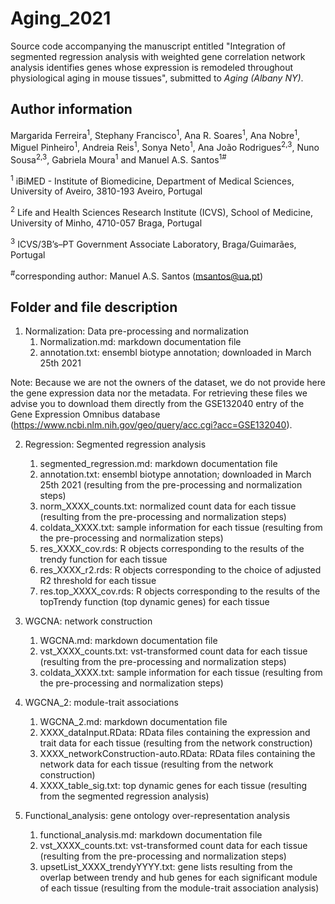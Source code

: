 # Aging_2021
Source code accompanying the manuscript entitled "Integration of segmented regression analysis with weighted gene correlation network analysis identifies genes whose expression is remodeled throughout physiological aging in mouse tissues", submitted to *Aging (Albany NY)*.

## Author information
Margarida Ferreira<sup>1</sup>, Stephany Francisco<sup>1</sup>, Ana R. Soares<sup>1</sup>, Ana Nobre<sup>1</sup>, Miguel Pinheiro<sup>1</sup>, Andreia Reis<sup>1</sup>, Sonya Neto<sup>1</sup>, Ana João Rodrigues<sup>2,3</sup>, Nuno Sousa<sup>2,3</sup>, Gabriela Moura<sup>1</sup> and Manuel A.S. Santos<sup>1#</sup>

<sup>1</sup> iBiMED - Institute of Biomedicine, Department of Medical Sciences, University of Aveiro, 3810-193 Aveiro, Portugal

<sup>2</sup> Life and Health Sciences Research Institute (ICVS), School of Medicine, University of Minho, 4710-057 Braga, Portugal

<sup>3</sup> ICVS/3B’s–PT Government Associate Laboratory, Braga/Guimarães, Portugal

<sup>#</sup>corresponding author: Manuel A.S. Santos (msantos@ua.pt)

## Folder and file description

1. Normalization: Data pre-processing and normalization
   1. Normalization.md: markdown documentation file
   2. annotation.txt: ensembl biotype annotation; downloaded in March 25th 2021

Note: Because we are not the owners of the dataset, we do not provide here the gene expression data nor the metadata. For retrieving these files we advise you to download them directly from the GSE132040 entry of the Gene Expression Omnibus database (https://www.ncbi.nlm.nih.gov/geo/query/acc.cgi?acc=GSE132040).

2. Regression: Segmented regression analysis
   1. segmented_regression.md: markdown documentation file
   2. annotation.txt: ensembl biotype annotation; downloaded in March 25th 2021 (resulting from the pre-processing and normalization steps)
   3. norm_XXXX_counts.txt: normalized count data for each tissue (resulting from the pre-processing and normalization steps)
   4. coldata_XXXX.txt: sample information for each tissue (resulting from the pre-processing and normalization steps)
   5. res_XXXX_cov.rds: R objects corresponding to the results of the trendy function for each tissue
   6. res_XXXX_r2.rds: R objects corresponding to the choice of adjusted R2 threshold for each tissue
   7. res.top_XXXX_cov.rds: R objects corresponding to the results of the topTrendy function (top dynamic genes) for each tissue

3. WGCNA: network construction
   1. WGCNA.md: markdown documentation file
   2. vst_XXXX_counts.txt: vst-transformed count data for each tissue (resulting from the pre-processing and normalization steps)
   3. coldata_XXXX.txt: sample information for each tissue (resulting from the pre-processing and normalization steps)
  
4. WGCNA_2: module-trait associations
   1. WGCNA_2.md: markdown documentation file
   2. XXXX_dataInput.RData: RData files containing the expression and trait data for each tissue (resulting from the network construction)
   3. XXXX_networkConstruction-auto.RData: RData files containing the network data for each tissue (resulting from the network construction)
   4. XXXX_table_sig.txt: top dynamic genes for each tissue (resulting from the segmented regression analysis)

5. Functional_analysis: gene ontology over-representation analysis
   1. functional_analysis.md: markdown documentation file
   2. vst_XXXX_counts.txt: vst-transformed count data for each tissue (resulting from the pre-processing and normalization steps)
   3. upsetList_XXXX_trendyYYYY.txt: gene lists resulting from the overlap between trendy and hub genes for each significant module of each tissue (resulting from the module-trait association analysis)
